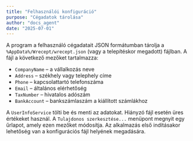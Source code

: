 ```yaml
---
title: "Felhasználói konfiguráció"
purpose: "Cégadatok tárolása"
author: "docs_agent"
date: "2025-07-01"
---
```


A program a felhasználó cégadatait JSON formátumban tárolja a `%AppData%/Wrecept/wrecept.json` (vagy a telepítéskor megadott) fájlban. A fájl a következő mezőket tartalmazza:

- `CompanyName` – a vállalkozás neve
- `Address` – székhely vagy telephely címe
- `Phone` – kapcsolattartó telefonszáma
- `Email` – általános elérhetőség
- `TaxNumber` – hivatalos adószám
- `BankAccount` – bankszámlaszám a kiállított számlákhoz


A `UserInfoService` tölti be és menti az adatokat. Hiányzó fájl esetén üres értékeket használ. A `Tulajdonos szerkesztése...` menüpont megnyit egy űrlapot, amely ezen mezőket módosítja.
Az alkalmazás első indításakor lehetőség van a konfigurációs fájl helyének megadására.
